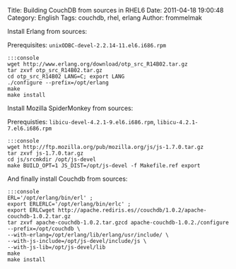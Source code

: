 Title: Building CouchDB from sources in RHEL6
Date: 2011-04-18 19:00:48
Category: English
Tags: couchdb, rhel, erlang
Author: frommelmak

Install Erlang from sources:

Prerequisites: `unixODBC-devel-2.2.14-11.el6.i686.rpm`

    :::console 
    wget http://www.erlang.org/download/otp_src_R14B02.tar.gz
    tar zxvf otp_src_R14B02.tar.gz
    cd otp_src_R14B02 LANG=C; export LANG
    ./configure --prefix=/opt/erlang
    make
    make install

Install Mozilla SpiderMonkey from sources:

Prerequisties: `libicu-devel-4.2.1-9.el6.i686.rpm`, `libicu-4.2.1-7.el6.i686.rpm`

    :::console 
    wget http://ftp.mozilla.org/pub/mozilla.org/js/js-1.7.0.tar.gz
    tar zxvf js-1.7.0.tar.gz
    cd js/srcmkdir /opt/js-devel
    make BUILD_OPT=1 JS_DIST=/opt/js-devel -f Makefile.ref export

And finally install Couchdb from sources:
 
    :::console
    ERL='/opt/erlang/bin/erl' ;
    export ERLERLC='/opt/erlang/bin/erlc' ;
    export ERLCwget http://apache.rediris.es//couchdb/1.0.2/apache-couchdb-1.0.2.tar.gz
    tar zxvf apache-couchdb-1.0.2.tar.gzcd apache-couchdb-1.0.2./configure --prefix=/opt/couchdb \
    --with-erlang=/opt/erlang/lib/erlang/usr/include/ \
    --with-js-include=/opt/js-devel/include/js \
    --with-js-lib=/opt/js-devel/lib
    make
    make install

